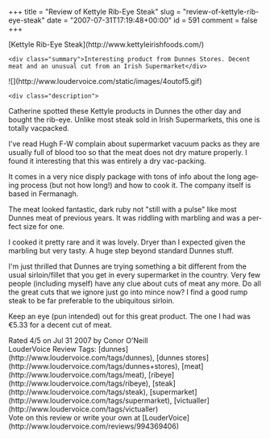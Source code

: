 +++
title = "Review of Kettyle Rib-Eye Steak"
slug = "review-of-kettyle-rib-eye-steak"
date = "2007-07-31T17:19:48+00:00"
id = 591
comment = false
+++

<div lang="en" class="hreview">
    <div>
        <span class="item ">
            <span class="fn org">[Kettyle Rib-Eye Steak](http://www.kettyleirishfoods.com/)</span>
        </span>
    </div>

    <div class="summary">Interesting product from Dunnes Stores. Decent meat and an unusual cut from an Irish Supermarket</div> 

<div><span class="stars" title="4">![](http://www.loudervoice.com/static/images/4outof5.gif)</span></div>

    <div class="description">

Catherine spotted these Kettyle products in Dunnes the other day and bought the rib-eye. Unlike most steak sold in Irish Supermarkets, this one is totally vacpacked.

I've read Hugh F-W complain about supermarket vacuum packs as they are usually full of blood too so that the meat does not dry mature properly. I found it interesting that this was entirely a dry vac-packing. 

It comes in a very nice disply package with tons of info about the long ageing process (but not how long!) and how to cook it. The company itself is based in Fermanagh.

The meat looked fantastic, dark ruby not "still with a pulse" like most Dunnes meat of previous years. It was riddling with marbling and was a perfect size for one.

I cooked it pretty rare and it was lovely. Dryer than I expected given the marbling but very tasty. A huge step beyond standard Dunnes stuff. 

I'm just thrilled that Dunnes are trying something a bit different from the usual sirloin/fillet that you get in every supermarket in the country. Very few people (including myself) have any clue about cuts of meat any more. Do all the great cuts that we ignore just go into mince now? I find a good rump steak to be far preferable to the ubiquitous sirloin.  

Keep an eye (pun intended) out for this great product. The one I had was €5.33 for a decent cut of meat. 
</div>

<div>Rated <span class="rating">4</span>/5 on <span class="dtreviewed">Jul 31 2007</span> by <span class="reviewer vcard"><span class="fn">Conor O'Neill</span></span></div>
    <div class="review_tags">LouderVoice Review Tags: [dunnes](http://www.loudervoice.com/tags/dunnes), [dunnes stores](http://www.loudervoice.com/tags/dunnes+stores), [meat](http://www.loudervoice.com/tags/meat), [ribeye](http://www.loudervoice.com/tags/ribeye), [steak](http://www.loudervoice.com/tags/steak), [supermarket](http://www.loudervoice.com/tags/supermarket), [victualler](http://www.loudervoice.com/tags/victualler)</div>
    <div class="rate">Vote on this review or write your own at [LouderVoice](http://www.loudervoice.com/reviews/994369406)</div>
</div>
